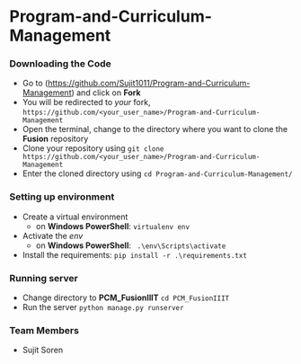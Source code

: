 # Program-and-Curriculum-Management

### Downloading the Code

* Go to (<https://github.com/Sujit1011/Program-and-Curriculum-Management>) and click on **Fork**
* You will be redirected to *your* fork, `https://github.com/<your_user_name>/Program-and-Curriculum-Management`
* Open the terminal, change to the directory where you want to clone the **Fusion** repository
* Clone your repository using `git clone https://github.com/<your_user_name>/Program-and-Curriculum-Management`
* Enter the cloned directory using `cd Program-and-Curriculum-Management/`

### Setting up environment

* Create a virtual environment  
  * on **Windows PowerShell**: `virtualenv env`
* Activate the *env*    
  * on **Windows PowerShell**: ` .\env\Scripts\activate`     
* Install the requirements: `pip install -r .\requirements.txt`

### Running server

* Change directory to **PCM_FusionIIIT** `cd PCM_FusionIIIT`
* Run the server `python manage.py runserver`

### Team Members

* Sujit Soren